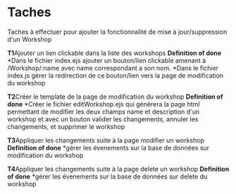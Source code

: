 # Taches

Taches à effectuer pour ajouter la fonctionnalité de mise à jour/suppression d'un Workshop

**T1**Ajouter un lien clickable dans la liste des workshops
    **Definition of done**
        *Dans le fichier index.ejs ajouter un bouton/lien clickable amenant à /Workshop/:name avec name correspondant a son nom.
        *Dans le fichier index.js gérer la redirection de ce bouton/lien vers la page de modification du workshop

**T2**Créer le template de la page de modification du workshop
    **Definition of done**
        *Créer le fichier editWorkshop.ejs qui génèrera la page html permettant de modifier les deux champs name et description d'un workshop et avec un bouton valider les changements, annuler les changements, et supprimer le workshop

**T3**Appliquer les changements suite à la page modifier un workshop
    **Definition of done**
        *gérer les évenements sur la base de données sur modification du workshop

**T4**Appliquer les changements suite à la page delete un workshop
    **Definition of done**
        *gérer les évenements sur la base de données sur delete du workshop
